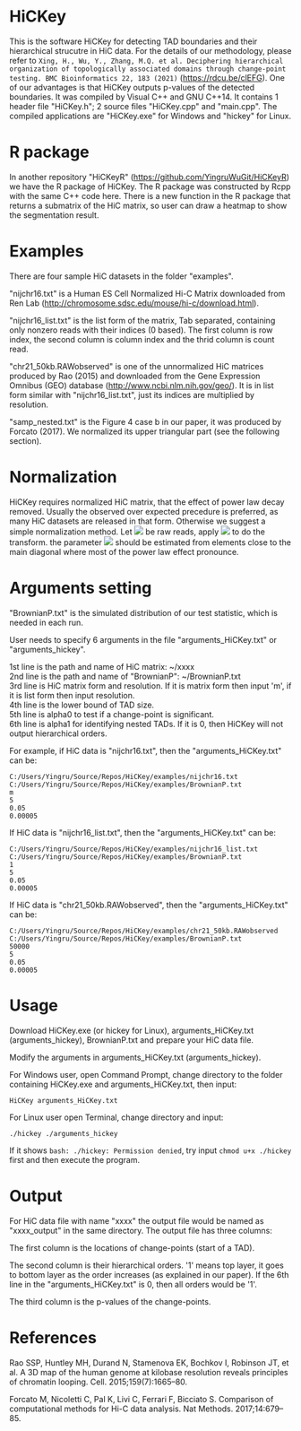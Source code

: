 # HiCKey

This is the software HiCKey for detecting TAD boundaries and their hierarchical strucutre in HiC data. For the details of our methodology, please refer to ```Xing, H., Wu, Y., Zhang, M.Q. et al. Deciphering hierarchical organization of topologically associated domains through change-point testing. BMC Bioinformatics 22, 183 (2021)``` (https://rdcu.be/clEFG). One of our advantages is that HiCKey outputs p-values of the detected boundaries. It was compiled by Visual C++ and GNU C++14. It contains 1 header file "HiCKey.h"; 2 source files "HiCKey.cpp" and "main.cpp". The compiled applications are "HiCKey.exe" for Windows and "hickey" for Linux.

# R package

In another repository "HiCKeyR" (https://github.com/YingruWuGit/HiCKeyR) we have the R package of HiCKey. The R package was constructed by Rcpp with the same C++ code here. There is a new function in the R package that returns a submatrix of the HiC matrix, so user can draw a heatmap to show the segmentation result.

# Examples

There are four sample HiC datasets in the folder "examples".

"nijchr16.txt" is a Human ES Cell Normalized Hi-C Matrix downloaded from Ren Lab (http://chromosome.sdsc.edu/mouse/hi-c/download.html).

"nijchr16_list.txt" is the list form of the matrix, Tab separated, containing only nonzero reads with their indices (0 based). The first column is row index, the second column is column index and the thrid column is count read.

"chr21_50kb.RAWobserved" is one of the unnormalized HiC matrices produced by Rao (2015) and downloaded from the Gene Expression Omnibus (GEO) database (http://www.ncbi.nlm.nih.gov/geo/). It is in list form similar with "nijchr16_list.txt", just its indices are multiplied by resolution.

"samp_nested.txt" is the Figure 4 case b in our paper, it was produced by Forcato (2017). We normalized its upper triangular part (see the following section).

# Normalization

HiCKey requires normalized HiC matrix, that the effect of power law decay removed. Usually the observed over expected precedure is preferred, as many HiC datasets are released in that form. Otherwise we suggest a simple normalization method. Let <img src="https://render.githubusercontent.com/render/math?math=y_{ij}"> be raw reads, apply <img src="https://render.githubusercontent.com/render/math?math=x_{ij}=y_{ij}/(|i-j|^a)"> to do the transform. the parameter <img src="https://render.githubusercontent.com/render/math?math=a"> should be estimated from elements close to the main diagonal where most of the power law effect pronounce.

# Arguments setting

"BrownianP.txt" is the simulated distribution of our test statistic, which is needed in each run.

User needs to specify 6 arguments in the file "arguments_HiCKey.txt" or "arguments_hickey".

1st line is the path and name of HiC matrix: ~/xxxx \
2nd line is the path and name of "BrownianP": ~/BrownianP.txt \
3rd line is HiC matrix form and resolution. If it is matrix form then input 'm', if it is list form then input resolution. \
4th line is the lower bound of TAD size. \
5th line is alpha0 to test if a change-point is significant. \
6th line is alpha1 for identifying nested TADs. If it is 0, then HiCKey will not output hierarchical orders.

For example, if HiC data is "nijchr16.txt", then the "arguments_HiCKey.txt" can be:
```
C:/Users/Yingru/Source/Repos/HiCKey/examples/nijchr16.txt
C:/Users/Yingru/Source/Repos/HiCKey/examples/BrownianP.txt
m
5
0.05
0.00005
```
If HiC data is "nijchr16_list.txt", then the "arguments_HiCKey.txt" can be:
```
C:/Users/Yingru/Source/Repos/HiCKey/examples/nijchr16_list.txt
C:/Users/Yingru/Source/Repos/HiCKey/examples/BrownianP.txt
1
5
0.05
0.00005
```
If HiC data is "chr21_50kb.RAWobserved", then the "arguments_HiCKey.txt" can be:
```
C:/Users/Yingru/Source/Repos/HiCKey/examples/chr21_50kb.RAWobserved
C:/Users/Yingru/Source/Repos/HiCKey/examples/BrownianP.txt
50000
5
0.05
0.00005
```

# Usage

Download HiCKey.exe (or hickey for Linux), arguments_HiCKey.txt (arguments_hickey), BrownianP.txt and prepare your HiC data file.

Modify the arguments in arguments_HiCKey.txt (arguments_hickey).

For Windows user, open Command Prompt, change directory to the folder containing HiCKey.exe and arguments_HiCKey.txt, then input:
```
HiCKey arguments_HiCKey.txt
```
For Linux user open Terminal, change directory and input:
```
./hickey ./arguments_hickey
```
If it shows ```bash: ./hickey: Permission denied```, try input ```chmod u+x ./hickey``` first and then execute the program.

# Output

For HiC data file with name "xxxx" the output file would be named as "xxxx_output" in the same directory. The output file has three columns:

The first column is the locations of change-points (start of a TAD).

The second column is their hierarchical orders. '1' means top layer, it goes to bottom layer as the order increases (as explained in our paper). If the 6th line in the "arguments_HiCKey.txt" is 0, then all orders would be '1'.

The third column is the p-values of the change-points.

# References

Rao SSP, Huntley MH, Durand N, Stamenova EK, Bochkov I, Robinson JT, et al. A 3D map of the human genome at kilobase resolution reveals principles of chromatin looping. Cell. 2015;159(7):1665–80.

Forcato M, Nicoletti C, Pal K, Livi C, Ferrari F, Bicciato S. Comparison of computational methods for Hi-C data analysis. Nat Methods. 2017;14:679–85.
